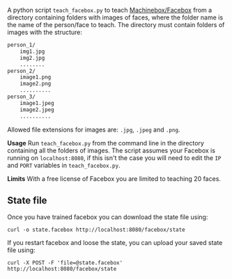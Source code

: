 A python script `teach_facebox.py` to teach [Machinebox/Facebox](https://machineboxio.com/docs/facebox) from a directory containing folders with images of faces, where the folder name is the name of the person/face to teach. The directory must contain folders of images with the structure:

```bash
person_1/
    img1.jpg
    img2.jpg
    ........
person_2/
    image1.png
    image2.png
    ..........
person_3/
    image1.jpeg
    image2.jpeg
    ..........    
```
Allowed file extensions for images are: `.jpg`, `.jpeg` and `.png`.

**Usage** Run `teach_facebox.py` from the command line in the directory containing all the folders of images. The script assumes your Facebox is running on `localhost:8080`, if this isn't the case you will need to edit the `IP` and `PORT` variables in `teach_facebox.py`.

**Limits** With a free license of Facebox you are limited to teaching 20 faces.

## State file

Once you have trained facebox you can download the state file using:
```curl
curl -o state.facebox http://localhost:8080/facebox/state
```

If you restart facebox and loose the state, you can upload your saved state file using:
```curl
curl -X POST -F 'file=@state.facebox' http://localhost:8080/facebox/state
```
